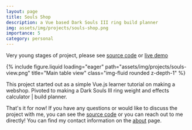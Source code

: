 ```yaml
---
layout: page
title: Souls Shop
description: a Vue based Dark Souls III ring build planner
img: assets/img/projects/souls-shop.png
importance: 5
category: personal
---
```

Very young stages of project, please see [source code](https://github.com/gitnjole/souls-shop) or [live demo](https://guileless-dasik-332911.netlify.app/)

{% include figure.liquid loading="eager" path="assets/img/projects/souls-view.png" title="Main table view" class="img-fluid rounded z-depth-1" %}

This project started out as a simple Vue.js learner tutorial on making a webshop. Pivoted to making a Dark Souls III ring weight and effects calculator \| build planner.

That's it for now! If you have any questions or would like to discuss the project with me, you can see the [source code](https://github.com/gitnjole/lara-jobs) or you can reach out to me directly! You can find my contact information on the [about](https://gitnjole.github.io/) page.